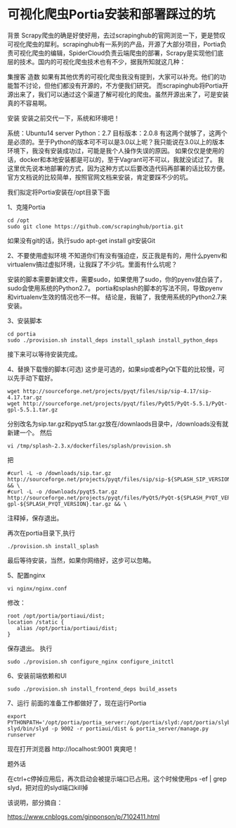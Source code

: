 # 可视化爬虫Portia安装和部署踩过的坑

背景
Scrapy爬虫的确是好使好用，去过scrapinghub的官网浏览一下，更是赞叹可视化爬虫的犀利。scrapinghub有一系列的产品，开源了大部分项目，Portia负责可视化爬虫的编辑，SpiderCloud负责云端爬虫的部署，Scrapy是实现他们底层的技术。国内的可视化爬虫技术也有不少，据我所知就这几种：

集搜客
造数
如果有其他优秀的可视化爬虫我没有提到，大家可以补充。他们的功能暂不讨论，但他们都没有开源的，不方便我们研究。
而scrapinghub将Portia开源出来了，我们可以通过这个渠道了解可视化的爬虫。虽然开源出来了，可是安装真的不容易啊。

安装
安装之前交代一下，系统和环境吧！

系统：Ubuntu14 server
Python：2.7
目标版本：2.0.8
有这两个就够了，这两个是必须的。至于Python的版本可不可以是3.0以上呢？我只能说在3.0以上的版本环境下，我没有安装成功过，可能是我个人操作失误的原因。
如果仅仅是使用的话，docker和本地安装都是可以的，至于Vagrant可不可以，我就没试过了。
我这里优先说本地部署的方式，因为这种方式以后要改造代码再部署的话比较方便。官方文档说的比较简单，按照官网文档来安装，肯定要踩不少的坑。

我们拟定将Portia安装在/opt目录下面

1、克隆Portia
```
cd /opt
sudo git clone https://github.com/scrapinghub/portia.git
```

如果没有git的话，执行sudo apt-get install git安装Git

2、不要使用虚拟环境
不知道你们有没有强迫症，反正我是有的，用什么pyenv和virtualenv搞过虚拟环境，让我踩了不少坑。里面有什么坑呢？

安装的脚本需要新建文件，需要sudo，如果使用了sudo，你的pyenv就白装了，sudo会使用系统的Python2.7。
portia和splash的脚本的写法不同，导致pyenv和virtualenv生效的情况也不一样。
结论是，我输了，我使用系统的Python2.7来安装。

3、安装脚本

```
cd portia
sudo ./provision.sh install_deps install_splash install_python_deps
```

接下来可以等待安装完成。

4、替换下载慢的脚本(可选)
这步是可选的，如果sip或者PyQt下载的比较慢，可以先手动下载好。
```
wget http://sourceforge.net/projects/pyqt/files/sip/sip-4.17/sip-4.17.tar.gz
wget http://sourceforge.net/projects/pyqt/files/PyQt5/PyQt-5.5.1/PyQt-gpl-5.5.1.tar.gz
```

分别改名为sip.tar.gz和pyqt5.tar.gz放在/downlaods目录中，/downloads没有就新建一个。
然后

```
vi /tmp/splash-2.3.x/dockerfiles/splash/provision.sh
```

把
```
#curl -L -o /downloads/sip.tar.gz http://sourceforge.net/projects/pyqt/files/sip/sip-${SPLASH_SIP_VERSION}/sip-${SPLASH_SIP_VERSION}.tar.gz && \
#curl -L -o /downloads/pyqt5.tar.gz http://sourceforge.net/projects/pyqt/files/PyQt5/PyQt-${SPLASH_PYQT_VERSION}/PyQt-gpl-${SPLASH_PYQT_VERSION}.tar.gz && \
```

注释掉，保存退出。

再次在portia目录下,执行

```
./provision.sh install_splash
```

最后等待安装，当然，如果你网络好，这步可以忽略。

5、配置nginx

```
vi nginx/nginx.conf
```

修改：

```
root /opt/portia/portiaui/dist;
location /static {
   alias /opt/portia/portiaui/dist;
}
```

保存退出。
执行 

```
sudo ./provision.sh configure_nginx configure_initctl
```

6、安装前端依赖和UI
```
sudo ./provision.sh install_frontend_deps build_assets 
```

7、运行
前面的准备工作都做好了，现在运行Portia

```
export PYTHONPATH='/opt/portia/portia_server:/opt/portia/slyd:/opt/portia/slybot'
slyd/bin/slyd -p 9002 -r portiaui/dist & portia_server/manage.py runserver
```

现在打开浏览器  http://localhost:9001  爽爽吧！

题外话

在ctrl+c停掉应用后，再次启动会被提示端口已占用。这个时候使用ps -ef | grep slyd，把对应的slyd端口kill掉

该说明，部分摘自：

https://www.cnblogs.com/ginponson/p/7102411.html

